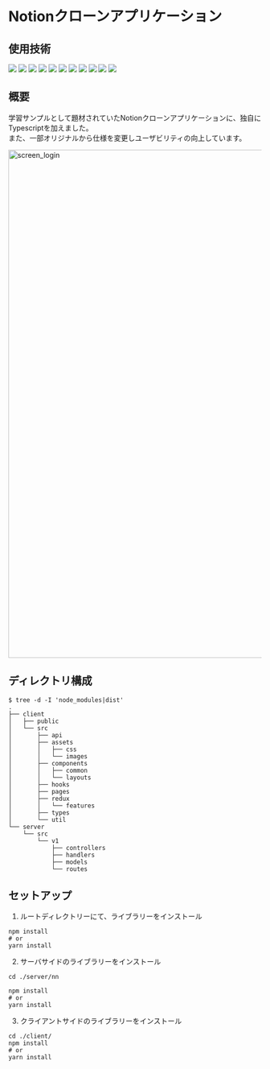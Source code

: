 # Notionクローンアプリケーション

## 使用技術

<img src="https://img.shields.io/badge/-React-61DAFB.svg?logo=react&style=plastic">
<img src="https://img.shields.io/badge/-Redux-764ABC.svg?logo=redux&style=plastic">
<img src="https://img.shields.io/badge/-Typescript-007ACC.svg?logo=typescript&style=plastic">
<img src="https://img.shields.io/badge/-Node.js-339933.svg?logo=node.js&style=plastic">
<img src="https://img.shields.io/badge/-Nodemon-76D04B.svg?logo=nodemon&style=plastic">
<img src="https://img.shields.io/badge/-Prettier-F7B93E.svg?logo=prettier&style=plastic">
<img src="https://img.shields.io/badge/-Axios-5a2ae4.svg?logo=Axios&style=plastic">
<img src="https://img.shields.io/badge/-Express-010409.svg?logo=Express&style=plastic">
<img src="https://img.shields.io/badge/-Day.js-ff5e4c.svg?logo=Day.js&style=plastic">
<img src="https://img.shields.io/badge/-MONGOOSE-880001.svg?logo=MONGOOSE&style=plastic">
<img src="https://img.shields.io/badge/-MUI-007fff.svg?logo=MUI&style=plastic">

## 概要

学習サンプルとして題材されていたNotionクローンアプリケーションに、独自にTypescriptを加えました。  
また、一部オリジナルから仕様を変更しユーザビリティの向上しています。  

<img width="1010" alt="screen_login" src="https://github.com/horiyasu17/clone-notion/assets/7429161/ad302968-0ea8-4ccf-b50e-e26df1c9b760">

## ディレクトリ構成

```shell
$ tree -d -I 'node_modules|dist'
.
├── client
│   ├── public
│   └── src
│       ├── api
│       ├── assets
│       │   ├── css
│       │   └── images
│       ├── components
│       │   ├── common
│       │   └── layouts
│       ├── hooks
│       ├── pages
│       ├── redux
│       │   └── features
│       ├── types
│       └── util
└── server
    └── src
        └── v1
            ├── controllers
            ├── handlers
            ├── models
            └── routes
```

## セットアップ

1. ルートディレクトリーにて、ライブラリーをインストール

```shell
npm install
# or
yarn install
```

2. サーバサイドのライブラリーをインストール

```shell
cd ./server/nn

npm install
# or
yarn install
```

3. クライアントサイドのライブラリーをインストール

```shell
cd ./client/
npm install
# or
yarn install
```
